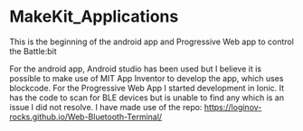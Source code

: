 # MakeKit_Applications
This is the beginning of  the android app and Progressive Web app to control the Battle:bit

For the android app, Android studio has been used but I believe it is possible to make use of MIT App Inventor to develop the app, which uses blockcode.
For the Progressive Web App I started development in Ionic. It has the code to scan for BLE devices but is unable to find any which is an issue I did not resolve. I have made use of the repo: https://loginov-rocks.github.io/Web-Bluetooth-Terminal/ 

